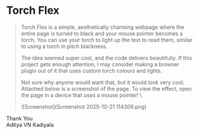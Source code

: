 # Torch Flex
> Torch Flex is a simple, aesthetically charming webpage where the entire page is turned to black and your mouse pointer becomes a torch. You can use your torch to light up the text to read them, similar to using a torch in pitch blackness.
>
> The idea seemed super cool, and the code delivers beautifully. If this project gets enough attention, I may consider making a browser plugin out of it that uses custom torch colours and lights.
>
> Not sure why anyone would want that, but it would look very cool. \
> Attached below is a screenshot of the page. To view the effect, open the page in a device that _uses_ a mouse pointer! \
> 
>![Screenshot](Screenshot 2025-10-21 114309.png)

Thank You \
Aditya VN Kadiyala
